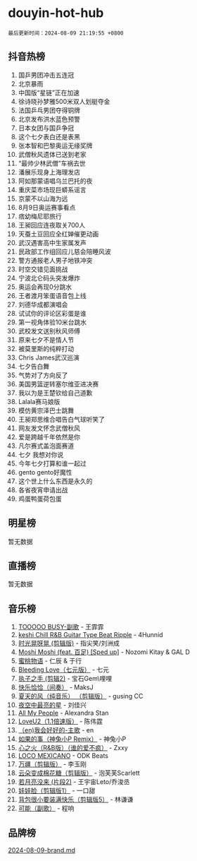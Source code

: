# douyin-hot-hub

`最后更新时间：2024-08-09 21:19:55 +0800`

## 抖音热榜

1. 国乒男团冲击五连冠
1. 北京暴雨
1. 中国版“星链”正在加速
1. 徐诗晓孙梦雅500米双人划艇夺金
1. 法国乒乓男团夺得铜牌
1. 北京发布洪水蓝色预警
1. 日本女团与国乒争冠
1. 这个七夕表白还是表黑
1. 张本智和巴黎奥运无缘奖牌
1. 武僧秋风遗体已送到老家
1. “最帅少林武僧”车祸去世
1. 潘展乐现身上海理发店
1. 阿如那蒙语唱乌兰巴托的夜
1. 重庆菜市场现巨蟒系谣言
1. 京蒙不以山海为远
1. 8月9日奥运赛事看点
1. 痞幼梅尼耶旅行
1. 王昶回应连夜取关700人
1. 天蚕土豆回应全红婵催更动画
1. 武汉遇害高中生家属发声
1. 民政部工作组回应儿慈会陪睡风波
1. 警方通报老人男子地铁冲突
1. 时空交错见面挑战
1. 宁波北仑码头突发爆炸
1. 奥运会再现0分跳水
1. 王者渡月笨蛋语音包上线
1. 刘德华成都演唱会
1. 试试你的评论区彩蛋是谁
1. 第一视角体验10米台跳水
1. 武校发文送别秋风师傅
1. 原来七夕不是情人节
1. 被莫里斯的纯粹打动
1. Chris James武汉巡演
1. 七夕告白舞
1. 气势对了方向反了
1. 美国男篮逆转塞尔维亚进决赛
1. 我以为是王楚钦给自己道歉
1. Lalala赛马娘版
1. 模仿黄宗泽巴士跳舞
1. 王昶郑思维合唱告白气球听笑了
1. 网友发文怀念武僧秋风
1. 爱是跨越千年依然是你
1. 凡尔赛式盖泡面赛道
1. 七夕 我想对你说
1. 今年七夕打算和谁一起过
1. gento gento好魔性
1. 这个世上什么东西是永久的
1. 各省夜宵申请出战
1. 鸡蛋鸭蛋荷包蛋

## 明星榜

暂无数据

## 直播榜

暂无数据

## 音乐榜

1. [TOOOOO BUSY-副歌](https://sf5-hl-cdn-tos.douyinstatic.com/obj/tos-cn-ve-2774/o0fmjGZetNDjSM5EimFs2QlzBg30YgByJMRQrC) - 王霏霏
1. [keshi Chill R&B Guitar Type Beat Ripple](https://sf5-hl-cdn-tos.douyinstatic.com/obj/tos-cn-ve-2774/okQIfmitAB3HpgZQo0YCEFEACcDhQngn0fkFIC) - 4Hunnid
1. [时光晃呀晃 (剪辑版)](https://sf5-hl-cdn-tos.douyinstatic.com/obj/tos-cn-ve-2774/o8ACeQem3gwI1x3GIYGAfKG0LJebKFRJDwRwyW) - 指尖笑/刘洲成
1. [Moshi Moshi (feat. 百足) [Sped up]](https://sf3-cdn-tos.douyinstatic.com/obj/tos-cn-ve-2774/ocCPFQcXJLeroaIdQLIGAoeeYM3OAUYGDguHXz) - Nozomi Kitay & GAL D
1. [蜜桃物语](https://sf5-hl-cdn-tos.douyinstatic.com/obj/tos-cn-ve-2774/oIhOSCZtIACtYU4XQkngiW9kCBfVD1Fz9IYeqL) - 仁辰 & 于行
1. [Bleeding Love（七元版）](https://sf3-cdn-tos.douyinstatic.com/obj/tos-cn-ve-2774/oEgC9eZFHQ1MfSRnrfkzFp8AayDWqAQMABBgUs) - 七元
1. [执子之手 (剪辑2)](https://sf5-hl-cdn-tos.douyinstatic.com/obj/tos-cn-ve-2774/oUoZLQjCc31XzqsBnBQUNgeKtYPBcgbFDwtfcu) - 宝石Gem\哩哩
1. [快乐恰恰（间奏）](https://sf3-cdn-tos.douyinstatic.com/obj/tos-cn-ve-2774/oMesum3HvWQXJxuMFeVYzf54o2QzH5aEBPOCAn) - MaksJ
1. [夏天的风（纯音乐） （剪辑版）](https://sf5-hl-cdn-tos.douyinstatic.com/obj/tos-cn-ve-2774/oUzLjBZZFQAoNRmGokEeD5zfQCObp6UeFAnTa6) - gusing CC
1. [夜空中最亮的星](https://sf5-hl-cdn-tos.douyinstatic.com/obj/tos-cn-ve-2774/o4IfgGwqqnFeXEMGaS8JBzJAdayAaCeoxqbjCD) - 刘佳兴
1. [All My People](https://sf5-hl-cdn-tos.douyinstatic.com/obj/tos-cn-ve-2774/c7773e6b7c3f4bd9b26cd85b0cfa4eff) - Alexandra Stan
1. [LoveU2（1.1倍速版）](https://sf3-cdn-tos.douyinstatic.com/obj/tos-cn-ve-2774/oQMeDffLaEmgMwgCOEMAFCI6INzoFPgWdD0rsa) - 陈伟霆
1. [（en)我会好好的-主歌](https://sf5-hl-cdn-tos.douyinstatic.com/obj/tos-cn-ve-2774/oUrYpIdrvCbA8m8yAZjbMWjUkL6tiinWMkBTs) - en
1. [如果的事（神兔小P Remix）](https://sf3-cdn-tos.douyinstatic.com/obj/tos-cn-ve-2774/okHtAffz3g4ZB0BMQn9iC9BC6AciI3xCmgQTqt) - 神兔小P
1. [心之火（R&B版）（谁的爱不疯）](https://sf5-hl-cdn-tos.douyinstatic.com/obj/tos-cn-ve-2774/okemkEDaIBBE3OosftCgMxlFkLQZRw37t36ZQv) - Zxxy
1. [LOCO MEXICANO](https://sf5-hl-cdn-tos.douyinstatic.com/obj/tos-cn-ve-2774/owxVoxJorA4ILBfsMAjU6t7O1xW9w0tS7EYzh6) - ODK Beats
1. [万疆（剪辑版）](https://sf5-hl-cdn-tos.douyinstatic.com/obj/tos-cn-ve-2774/ooG7oVgFlDTelKCjCsTTobQvbdtj1BBQXnfZd8) - 李玉刚
1. [云朵变成棉花糖（剪辑版）](https://sf5-hl-cdn-tos.douyinstatic.com/obj/tos-cn-ve-2774/o8LC84GQLALFfXeyJmh8KE61byVQYMMeAZLfEI) - 泡芙芙Scarlett
1. [若月亮没来 (片段2)](https://sf5-hl-cdn-tos.douyinstatic.com/obj/tos-cn-ve-2774/ocQavLLjkCOeDxGyYeIMGgNAIwJ0QXE1Ve3Fzv) - 王宇宙Leto/乔浚丞
1. [娃娃脸（剪辑版1）](https://sf3-cdn-tos.douyinstatic.com/obj/tos-cn-ve-2774/oIimSCgQoNUePTAZ1Ba7TeADY4KetGYsVFeaaB) - 一口甜
1. [背包很小要装满快乐（剪辑版5）](https://sf5-hl-cdn-tos.douyinstatic.com/obj/tos-cn-ve-2774/oUqSJIiBjw2pxsBAiQRmkbZGJrlGCMBPpIW90) - 林谦谦
1. [可能（副歌）](https://sf5-hl-cdn-tos.douyinstatic.com/obj/tos-cn-ve-2774/cde1731888894259b333569393c2fb51) - 程响

## 品牌榜

[2024-08-09-brand.md](2024-08-09-brand.md)

